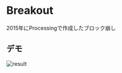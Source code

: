 # Breakout
2015年にProcessingで作成したブロック崩し

## デモ
![result](https://github.com/kmdkuk/breakout/blob//breakout-demo.gif)
